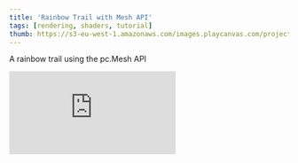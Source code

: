 ```yaml
---
title: 'Rainbow Trail with Mesh API'
tags: [rendering, shaders, tutorial]
thumb: https://s3-eu-west-1.amazonaws.com/images.playcanvas.com/projects/12/733569/6226C8-image-75.jpg
---
```


A rainbow trail using the pc.Mesh API
<div className="iframe-container">
    <iframe loading="lazy" src="https://playcanv.as/p/jGeaTg6B/" title="Rainbow Trail with Mesh API" webkitallowfullscreen="true" mozallowfullscreen="true" allow="autoplay" allowfullscreen="true" allowvr="" scrolling="no" frameborder="0" />
</div>
